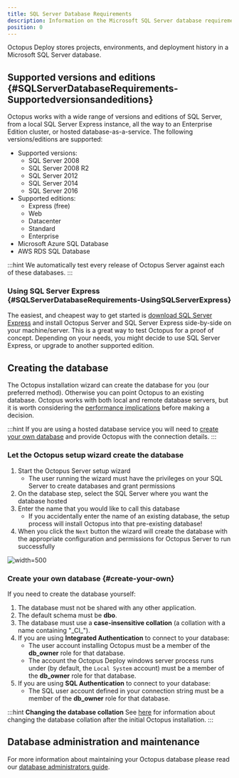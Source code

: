 ```yaml
---
title: SQL Server Database Requirements
description: Information on the Microsoft SQL Server database requirements required to support Octopus Deploy.
position: 0
---
```


Octopus Deploy stores projects, environments, and deployment history in a Microsoft SQL Server database.

## Supported versions and editions {#SQLServerDatabaseRequirements-Supportedversionsandeditions}

Octopus works with a wide range of versions and editions of SQL Server, from a local SQL Server Express instance, all the way to an Enterprise Edition cluster, or hosted database-as-a-service. The following versions/editions are supported:

- Supported versions:
    * SQL Server 2008
    * SQL Server 2008 R2
    * SQL Server 2012
    * SQL Server 2014
    * SQL Server 2016
- Supported editions:
    * Express (free)
    * Web
    * Datacenter
    * Standard
    * Enterprise
- Microsoft Azure SQL Database
- AWS RDS SQL Database

:::hint
We automatically test every release of Octopus Server against each of these databases.
:::

### Using SQL Server Express {#SQLServerDatabaseRequirements-UsingSQLServerExpress}

The easiest, and cheapest way to get started is [download SQL Server Express](http://downloadsqlserverexpress.com/) and install Octopus Server and SQL Server Express side-by-side on your machine/server. This is a great way to test Octopus for a proof of concept. Depending on your needs, you might decide to use SQL Server Express, or upgrade to another supported edition.

## Creating the database

The Octopus installation wizard can create the database for you (our preferred method). Otherwise you can point Octopus to an existing database. Octopus works with both local and remote database servers, but it is worth considering the [performance implications](/docs/administration/performance.md) before making a decision.

:::hint
If you are using a hosted database service you will need to [create your own database](#create-your-own) and provide Octopus with the connection details.
:::

### Let the Octopus setup wizard create the database

1. Start the Octopus Server setup wizard
    - The user running the wizard must have the privileges on your SQL Server to create databases and grant permissions
1. On the database step, select the SQL Server where you want the database hosted
1. Enter the name that you would like to call this database
    - If you accidentally enter the name of an existing database, the setup process will install Octopus into that pre-existing database!
1. When you click the `Next` button the wizard will create the database with the appropriate configuration and permissions for Octopus Server to run successfully

![](/docs/images/3048120/3278498.png "width=500")

### Create your own database {#create-your-own}

If you need to create the database yourself:

1. The database must not be shared with any other application.
1. The default schema must be **dbo**.
1. The database must use a **case-insensitive collation** (a collation with a name containing "\_CI\_").
1. If you are using **Integrated Authentication** to connect to your database:
    - The user account installing Octopus must be a member of the **db\_owner** role for that database.
    - The account the Octopus Deploy windows server process runs under (by default, the `Local System` account) must be a member of the **db\_owner** role for that database.
1. If you are using **SQL Authentication** to connect to your database:
    - The SQL user account defined in your connection string must be a member of the **db\_owner** role for that database.

:::hint
**Changing the database collation**
See [here](/docs/administration/octopus-database/changing-the-collation-of-the-octopus-database.md) for information about changing the database collation after the initial Octopus installation.
:::

## Database administration and maintenance

For more information about maintaining your Octopus database please read our [database administrators guide](/docs/administration/octopus-database/index.md).